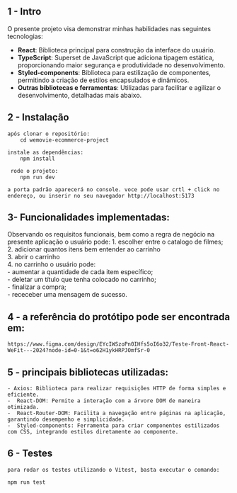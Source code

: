 ## 1 - Intro
  O presente projeto visa demonstrar minhas habilidades nas seguintes tecnologias:
  - **React**: Biblioteca principal para construção da interface do usuário.
- **TypeScript**: Superset de JavaScript que adiciona tipagem estática, proporcionando maior segurança e produtividade no desenvolvimento.
- **Styled-components**: Biblioteca para estilização de componentes, permitindo a criação de estilos encapsulados e dinâmicos.
- **Outras bibliotecas e ferramentas**: Utilizadas para facilitar e agilizar o desenvolvimento, detalhadas mais abaixo.

## 2 - Instalação        

    após clonar o repositório:
        cd wemovie-ecommerce-project

    instale as dependências:
        npm install

     rode o projeto:
        npm run dev

    a porta padrão aparecerá no console. voce pode usar crtl + click no endereço, ou inserir no seu navegador http://localhost:5173
        

## 3- Funcionalidades implementadas:
  Observando os requisitos funcionais, bem como a regra de negócio na presente aplicação o usuário pode:
     1. escolher entre o catalogo de filmes;<br>
     2. adicionar quantos itens bem entender ao carrinho<br>
     3. abrir o carrinho<br>
     4. no carrinho o usuário pode:<br>
      - aumentar a quantidade de cada item específico;<br>
      - deletar um título que tenha colocado no carrinho;<br>
      - finalizar a compra;<br>
      - receceber uma mensagem de sucesso.<br>

## 4 - a referência do protótipo pode ser encontrada em:
`https://www.figma.com/design/EYcIWSzoPn0IHfs5oI6o32/Teste-Front-React-WeFit---2024?node-id=0-1&t=o62H1ykHRPJOmfSr-0`

## 5 - principais bibliotecas utilizadas:
    - Axios: Biblioteca para realizar requisições HTTP de forma simples e eficiente.
    -  React-DOM: Permite a interação com a árvore DOM de maneira otimizada.
    -  React-Router-DOM: Facilita a navegação entre páginas na aplicação, garantindo desempenho e simplicidade.
    -  Styled-components: Ferramenta para criar componentes estilizados com CSS, integrando estilos diretamente ao componente.

## 6 - Testes
    para rodar os testes utilizando o Vitest, basta executar o comando:

    npm run test

